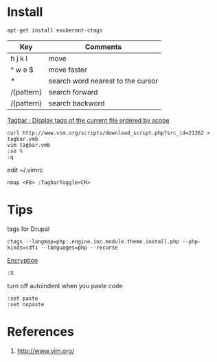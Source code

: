 # Install
```
apt-get install exuberant-ctags
```
| Key| Comments |
| ------- | ---- |
| h j k l | move |
| ^ w e $ | move faster |
| *       | search word nearest to the cursor |
| /{pattern} | search forward |
| /{pattern} | search backword |

[Tagbar : Display tags of the current file ordered by scope](http://www.vim.org/scripts/script.php?script_id=3465)
```
curl http://www.vim.org/scripts/download_script.php?src_id=21362 > tagbar.vmb
vim tagbar.vmb 
:so % 
:q 
```

edit ~/.vimrc
```
nmap <F8> :TagbarToggle<CR> 
```
# Tips
tags for Drupal
```
ctags --langmap=php:.engine.inc.module.theme.install.php --php-kinds=cdfi --languages=php --recurse
```



[Encryption](http://vim.wikia.com/wiki/Encryption)
```
:X
```

turn off autoindent when you paste code
```
:set paste
:set nopaste
```

# References
1. http://www.vim.org/
